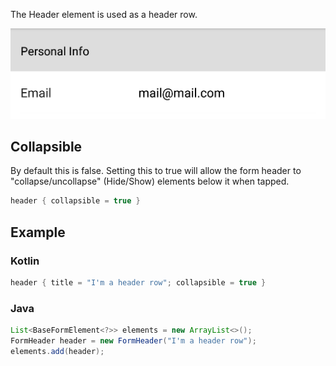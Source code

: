 The Header element is used as a header row.

![Example](/images/Header.PNG)

## Collapsible

By default this is false.
Setting this to true will allow the form header to "collapse/uncollapse" (Hide/Show) elements below it when tapped.

```kotlin
header { collapsible = true }
```

## Example

### Kotlin

```kotlin
header { title = "I'm a header row"; collapsible = true }
```

### Java

```java
List<BaseFormElement<?>> elements = new ArrayList<>();
FormHeader header = new FormHeader("I'm a header row");
elements.add(header);
```
